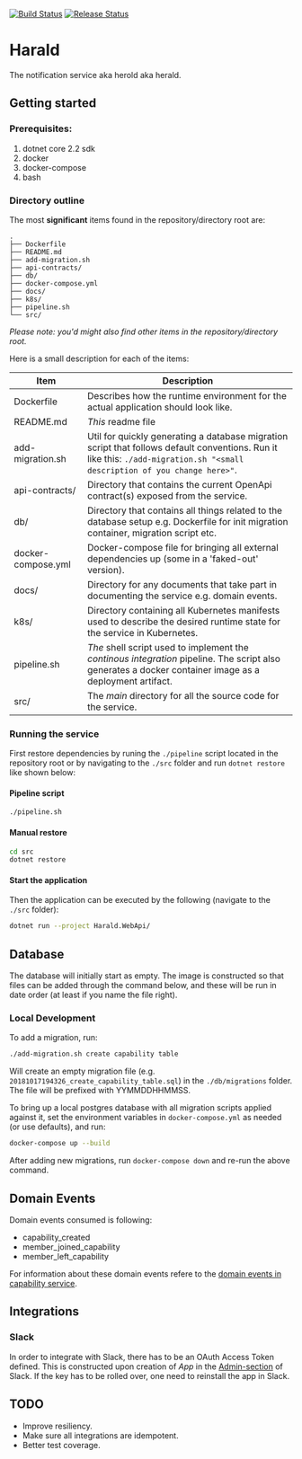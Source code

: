[![Build Status](https://dfds.visualstudio.com/DevelopmentExcellence/_apis/build/status/Harald-CI?branch=master)](https://dfds.visualstudio.com/DevelopmentExcellence/_build/latest?definitionId=1047&branch=master) [![Release Status](https://dfds.vsrm.visualstudio.com/_apis/public/Release/badge/ace5e409-c242-4356-93f4-23c53a3dc87b/41/63)](https://dfds.visualstudio.com/DevelopmentExcellence/_release?definitionId=41&_a=releases)
# Harald
The notification service aka herold aka herald.

## Getting started

### Prerequisites:
1. dotnet core 2.2 sdk
2. docker
3. docker-compose
4. bash

### Directory outline
The most **significant** items found in the repository/directory root are:
```text
.
├── Dockerfile
├── README.md
├── add-migration.sh
├── api-contracts/
├── db/
├── docker-compose.yml
├── docs/
├── k8s/
├── pipeline.sh
└── src/
```
_Please note: you'd might also find other items in the repository/directory root._

Here is a small description for each of the items:

| Item | Description |
|------|-------------|
| Dockerfile | Describes how the runtime environment for the actual application should look like. |
| README.md | _This_ readme file |
| add-migration.sh | Util for quickly generating a database migration script that follows default conventions. Run it like this: `./add-migration.sh "<small description of you change here>"`. |
| api-contracts/ | Directory that contains the current OpenApi contract(s) exposed from the service. |
| db/ | Directory that contains all things related to the database setup e.g. Dockerfile for init migration container, migration script etc. |
| docker-compose.yml | Docker-compose file for bringing all external dependencies up (some in a 'faked-out' version). |
| docs/ | Directory for any documents that take part in documenting the service e.g. domain events. |
| k8s/ | Directory containing all Kubernetes manifests used to describe the desired runtime state for the service in Kubernetes. |
| pipeline.sh | _The_ shell script used to implement the _continous integration_ pipeline. The script also generates a docker container image as a deployment artifact. |
| src/ | The _main_ directory for all the source code for the service. |

### Running the service
First restore dependencies by runing the `./pipeline` script located in the repository root or by navigating to the `./src` folder and run `dotnet restore` like shown below:

#### Pipeline script
```bash
./pipeline.sh
```
#### Manual restore
```bash
cd src
dotnet restore
```

#### Start the application
Then the application can be executed by the following (navigate to the `./src` folder):
```bash
dotnet run --project Harald.WebApi/
```

## Database
The database will initially start as empty. The image is constructed so that files can be added through the command below, and these will be run in date order (at least if you name the file right).

### Local Development

To add a migration, run:

```sh
./add-migration.sh create capability table
```

Will create an empty migration file (e.g. `20181017194326_create_capability_table.sql`) in the `./db/migrations` folder. The file will be prefixed with YYMMDDHHMMSS.

To bring up a local postgres database with all migration scripts applied against it, set the environment variables in `docker-compose.yml` as needed (or use defaults), and run:

```sh
docker-compose up --build
```

After adding new migrations, run `docker-compose down` and re-run the above command.

## Domain Events
Domain events consumed is following:
* capability_created
* member_joined_capability
* member_left_capability

For information about these domain events refere to the [domain events in capability service](https://github.com/dfds/team-service/blob/master/docs/domain_events.md).

## Integrations

### Slack
In order to integrate with Slack, there has to be an OAuth Access Token defined.
This is constructed upon creation of _App_ in the [Admin-section](https://api.slack.com/apps) of Slack. If the key has to be rolled over, one need to reinstall the app in Slack.

## TODO
* Improve resiliency.
* Make sure all integrations are idempotent.
* Better test coverage.